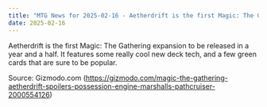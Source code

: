 ```yaml
---
title: "MTG News for 2025-02-16 - Aetherdrift is the first Magic: The Gathering expa..."
date: 2025-02-16
---
```


Aetherdrift is the first Magic: The Gathering expansion to be released in a year and a half. It features some really cool new deck tech, and a few green cards that are sure to be popular.

Source: Gizmodo.com (https://gizmodo.com/magic-the-gathering-aetherdrift-spoilers-possession-engine-marshalls-pathcruiser-2000554126)

